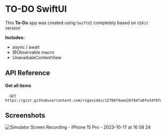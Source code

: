 
# TO-DO SwiftUI 

This **To-Do** app was created using `SwiftUI` completely based on `UIKit` version`

**Includes:**
- async / await
- @Observable macro
- UnavaibaleContentView



## API Reference

#### Get all items

```http
  GET   https://gist.githubusercontent.com/rigovides/12708f4aed26f847a0fe34f0fef1dbd7/raw/bb5a9a21f599acb2a46d01f45709d0aeb669f965/items.json
  ```

## Screenshots
![Simulator Screen Recording - iPhone 15 Pro - 2023-10-17 at 16 08 24](https://github.com/manuelsalinas-mx/SwiftUI-Samples/assets/110424672/88dc78ed-7d70-4826-94ac-040dace32720)



